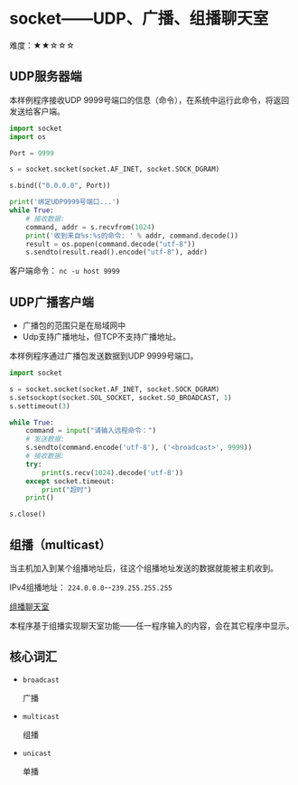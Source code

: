 # socket——UDP、广播、组播聊天室

难度：★★☆☆☆

## UDP服务器端

本样例程序接收UDP 9999号端口的信息（命令），在系统中运行此命令，将返回发送给客户端。

```python
import socket
import os

Port = 9999

s = socket.socket(socket.AF_INET, socket.SOCK_DGRAM)

s.bind(("0.0.0.0", Port))

print('绑定UDP9999号端口...')
while True:
    # 接收数据:
    command, addr = s.recvfrom(1024)
    print('收到来自%s:%s的命令: ' % addr, command.decode())
    result = os.popen(command.decode("utf-8"))
    s.sendto(result.read().encode("utf-8"), addr)
```
客户端命令： `nc -u host 9999`

## UDP广播客户端

- 广播包的范围只是在局域网中
- Udp支持广播地址，但TCP不支持广播地址。

本样例程序通过广播包发送数据到UDP 9999号端口。

```python
import socket

s = socket.socket(socket.AF_INET, socket.SOCK_DGRAM)
s.setsockopt(socket.SOL_SOCKET, socket.SO_BROADCAST, 1)
s.settimeout(3)

while True:
    command = input("请输入远程命令：")
    # 发送数据:
    s.sendto(command.encode('utf-8'), ('<broadcast>', 9999))
    # 接收数据:
    try:
        print(s.recv(1024).decode('utf-8'))
    except socket.timeout:
        print("超时")
    print()

s.close()
```

## 组播（multicast）

当主机加入到某个组播地址后，往这个组播地址发送的数据就能被主机收到。

IPv4组播地址： `224.0.0.0`--`239.255.255.255`

[组播聊天室](programs/MulticastChatroom.py)

本程序基于组播实现聊天室功能——任一程序输入的内容，会在其它程序中显示。

## 核心词汇
- `broadcast`

  广播

- `multicast`

  组播

- `unicast`

  单播